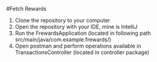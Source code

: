 #Fetch Rewards 

1. Clone the repository to your computer
2. Open the repository with your IDE, mine is IntelliJ
3. Run the FrewardsApplication (located in following path src/main/java/com.example.frewards/)
4. Open postman and perform operations available in TransactionsController (located in controller package)
